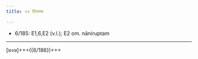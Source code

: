 ```yaml
---
title: ५२ टिप्पन्यः

---
```

- 6/185: E1,6,E2 (v.l.); E2 om. nāniruptam

____________________________________________


[७०७]+++({6/186})+++

